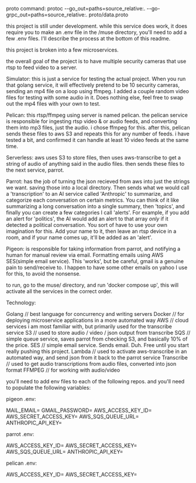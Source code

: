 proto command: 
protoc --go_out=paths=source_relative:. --go-grpc_out=paths=source_relative:. proto/data.proto

this project is still under development. while this service does work, it does require you to make an .env file in the /muse directory, you'll need to add a few .env files. I'll describe the process at the bottom of this readme.

this project is broken into a few microservices.

the overall goal of the project is to have multiple security cameras that use rtsp to feed video to a server.

Simulator: this is just a service for testing the actual project. When you run that golang service, it will effectively pretend to be 10 security cameras, sending an mp4 file on a loop using ffmpeg. I added a couple random video files for testing with some audio in it. Does nothing else, feel free to swap out the mp4 files with your own to test.

Pelican: this rtsp/ffmpeg using server is named pelican. the pelican service is responsible for ingesting rtsp video & or audio feeds, and converting them into mp3 files, just the audio. i chose ffmpeg for this. after this, pelican sends these files to aws S3 and repeats this for any number of feeds. i have tested a bit, and confirmed it can handle at least 10 video feeds at the same time.

Serverless: aws uses S3 to store files, then uses aws-transcribe to get a string of audio of anything said in the audio files. then sends these files to the next service, parrot.

Parrot: has the job of turning the json recieved from aws into just the strings we want. saving those into a local directory. Then sends what we would call a 'transcription' to an AI service called 'Anthropic' to summarize, and categorize each conversation on certain metrics. You can think of it like summarizing a long conversation into a single summary, then 'topics', and finally you can create a few categories I call 'alerts'. For example, if you add an alert for 'politics', the AI would add an alert to that array *only* if it detected a political conversation. You sort of have to use your own imagination for this. Add your name to it, then leave an rtsp device in a room, and if your name comes up, it'll be added as an 'alert'. 

Pigeon: is responsible for taking information from parrot, and notifying a human for manual review via email. Formatting emails using AWS SES(simple email service). This 'works', but be careful, gmail is a genuine pain to send/receive to. I happen to have some other emails on yahoo I use for this, to avoid the nonsense.

to run, go to the muse/ directory, and run 'docker compose up', this will activate all the services in the correct order.

Technology:

Golang     // best language for concurrency and writing servers
Docker     // for deploying microservice applications in a more automated way
AWS        // cloud services i am most familiar with, but primarily used for the transcribe service
S3         // used to store audio / video / json output from transcribe
SQS        // simple queue service, saves parrot from checking S3, and basically 10% of the price.
SES        // simple email service. Sends email. Duh. Free until you start really pushing this project.
Lambda     // used to activate aws-transcribe in an automated way, and send json from it back to the parrot service
Transcribe // used to get audio transcriptions from audio files, converted into json format
FFMPEG     // for working with audio/video


you'll need to add env files to each of the following repos. and you'll need to populate the following variables:

pigeon .env:

MAIL_EMAIL=
GMAIL_PASSWORD=
AWS_ACCESS_KEY_ID=
AWS_SECRET_ACCESS_KEY=
AWS_SQS_QUEUE_URL=
ANTHROPIC_API_KEY=


parrot .env:

AWS_ACCESS_KEY_ID=
AWS_SECRET_ACCESS_KEY=
AWS_SQS_QUEUE_URL=
ANTHROPIC_API_KEY=


pelican .env:

AWS_ACCESS_KEY_ID=
AWS_SECRET_ACCESS_KEY=
